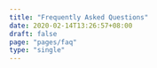 ```yaml
---
title: "Frequently Asked Questions"
date: 2020-02-14T13:26:57+08:00
draft: false
page: "pages/faq"
type: "single"
---
```



